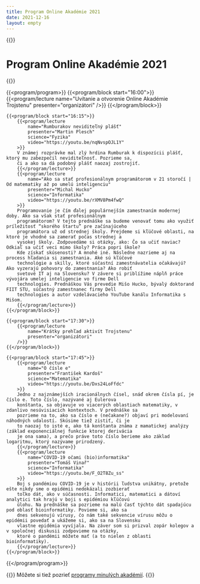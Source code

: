 ```yaml
---
title: Program Online Akadémie 2021
date: 2021-12-16
layout: empty
---
```


{{<prose class="py-10 sm:py-16">}}
# Program Online Akadémie 2021
{{</prose>}}

{{<program/program>}}
    {{<program/block start="16:00">}}
        {{<program/lecture
            name="Uvítanie a otvorenie Online Akadémie Trojstenu"
            presenter="organizátori"
        />}}
    {{</program/block>}}

    {{<program/block start="16:15">}}
        {{<program/lecture
            name="Rumburakov neviditeľný plášť"
            presenter="Martin Plesch"
            science="Fyzika"
            video="https://youtu.be/nqNvspOJL1Y"
        >}}
        V známej rozprávke mal zlý hrdina Rumburak k dispozícii plášť, ktorý mu zabezpečil neviditeľnosť. Pozrieme sa,
        či a ako sa dá podobný plášť naozaj zostrojiť.
        {{</program/lecture>}}
        {{<program/lecture
            name="Ako sa stať profesionálnym programátorom v 21 storočí | Od matematiky až po umelú inteligenciu"
            presenter="Michal Hucko"
            science="Informatika"
            video="https://youtu.be/rXMV8Pm4fwQ"
        >}}
        Programovanie je čím ďalej populárnejším zamestnaním modernej doby. Ako sa však stať profesionálnym
        programátorom? V tejto prednáške sa budeme venovať tomu ako využiť príležitosť “skorého štartu” pre začínajúceho
        programátora už od strednej školy. Prejdeme si kľúčové oblasti, na ktoré je vhodné sa zamerať počas strednej a
        vysokej školy. Zodpovedáme si otázky, ako: Čo sa učiť naviac? Odkiaľ sa učiť veci mimo školy? Práca popri škole?
        Kde získať skúsenosti? A mnohé iné. Následne nazrieme aj na process hľadania si zamestnania. Aké sú kľúčové
        technológie a skilly, ktoré súčastní zamestnávatelia očakávajú? Ako vyzerajú pohovory do zamestnania? Ako robiť
        svetové IT aj na Slovensku? V závere si priblížime náplň práce vývojára umelej inteligencie vo firme Dell
        technologies. Prednáškou Vás prevedie Mišo Hucko, bývalý doktorand FIIT STU, súčastný zamestnanec firmy Dell
        technologies a autor vzdelávacieho YouTube kanálu Informatika s Mišom.
        {{</program/lecture>}}
    {{</program/block>}}

    {{<program/block start="17:30">}}
        {{<program/lecture
            name="Krátky prehľad aktivít Trojstenu"
            presenter="organizátori"
        />}}
    {{</program/block>}}

    {{<program/block start="17:45">}}
        {{<program/lecture
            name="O čísle e"
            presenter="František Kardoš"
            science="Matematika"
            video="https://youtu.be/Dxs24LoFfdc"
        >}}
        Jedno z najznámejších iracionálnych čísel, snáď okrem čísla pí, je číslo e. Toto číslo, nazývané aj Eulerova
        konštanta, sa objavuje vo viacerých oblastiach matematiky, v zdanlivo nesúvisiacich kontextoch. V prednáške sa
        pozrieme na to, ako sa číslo e (nečakane?) objaví pri modelovaní náhodných udalostí. Skúsime tiež zistiť, či je
        to naozaj to isté e, ako tá konštanta známa z mamatickej analýzy (základ exponenciálnej funkcie ktorej derivácia
        je ona sama), a prečo práve toto číslo berieme ako základ logaritmu, ktorý nazývame prirodzený.
        {{</program/lecture>}}
        {{<program/lecture
            name="COVID-19 očami (bio)informatika"
            presenter="Tomáš Vinař"
            science="Informatika"
            video="https://youtu.be/F_O2T8Zu_ss"
        >}}
        Boj s pandémiou COVID-19 je v histórii ľudstva unikátny, pretože ešte nikdy sme o epidémii nedokázali zozbierať
        toľko dát, ako v súčasnosti. Informatici, matematici a dátoví analytici tak hrajú v boji s epidémiou kľúčovú
        úlohu. Na prednáške sa pozrieme na malú časť týchto dát spadajúcu pod oblasť bioinformatiky. Povieme si, ako sa
        dnes sekvenujú vírusy, čo nám také sekvencie vírusu môžu o epidémii povedať a ukážeme si, ako sa na Slovensku
        vlastne epidémia vyvíjala. Na záver som si prizval zopár kolegov a v spoločnej diskusii zodpovieme na otázky,
        ktoré o pandémii môžete mať (a to nielen z oblasti bioinformatiky).
        {{</program/lecture>}}
    {{</program/block>}}
{{</program/program>}}

{{<prose class="py-10 sm:py-16">}}
Môžete si tiež pozrieť [programy minulých akadémií](/program/).
{{</prose>}}

